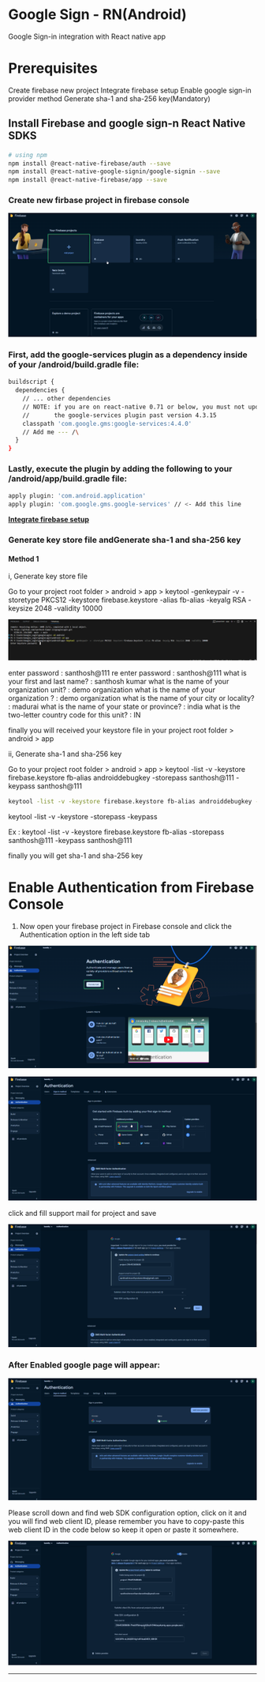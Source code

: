 # Google Sign - RN(Android)

Google Sign-in integration with React native app

# Prerequisites

Create firebase new project
Integrate firebase setup
Enable google sign-in provider method
Generate sha-1 and sha-256 key(Mandatory)

## Install Firebase and google sign-n React Native SDKS

```bash
# using npm
npm install @react-native-firebase/auth --save
npm install @react-native-google-signin/google-signin --save
npm install @react-native-firebase/app --save
```

### Create new firbase project in firebase console

![Alt text](image.png)

### First, add the google-services plugin as a dependency inside of your /android/build.gradle file:

```bash
buildscript {
  dependencies {
    // ... other dependencies
    // NOTE: if you are on react-native 0.71 or below, you must not update
    //       the google-services plugin past version 4.3.15
    classpath 'com.google.gms:google-services:4.4.0'
    // Add me --- /\
  }
}
```

### Lastly, execute the plugin by adding the following to your /android/app/build.gradle file:

```bash
apply plugin: 'com.android.application'
apply plugin: 'com.google.gms.google-services' // <- Add this line
```

[**Integrate firebase setup**](https://rnfirebase.io/)

### Generate key store file andGenerate sha-1 and sha-256 key

#### Method 1

i, Generate key store file

Go to your project root folder > android > app > keytool -genkeypair -v -storetype PKCS12 -keystore firebase.keystore -alias fb-alias -keyalg RSA -keysize 2048 -validity 10000

![Alt text](image-1.png)

enter password : santhosh@111
re enter password : santhosh@111
what is your first and last name? : santhosh kumar
what is the name of your organization unit? : demo organization
what is the name of your organization ? : demo organization
what is the name of your city or locality? : madurai
what is the name of your state or province? : india
what is the two-letter country code for this unit? : IN

finally you will received your keystore file in your project root folder > android > app

ii, Generate sha-1 and sha-256 key

Go to your project root folder > android > app > keytool -list -v -keystore firebase.keystore fb-alias androiddebugkey -storepass santhosh@111 -keypass santhosh@111

```bash
keytool -list -v -keystore firebase.keystore fb-alias androiddebugkey -storepass santhosh@111 -keypass santhosh@111
```

keytool -list -v -keystore <keystore file name> <alias name> -storepass <password> -keypass <password>

Ex : keytool -list -v -keystore firebase.keystore fb-alias -storepass santhosh@111 -keypass santhosh@111

finally you will get sha-1 and sha-256 key

# Enable Authentication from Firebase Console

1. Now open your firebase project in Firebase console and click the Authentication option in the left side tab

![Alt text](image-2.png)

![Alt text](image-3.png)

click and fill support mail for project and save

![Alt text](image-4.png)

### After Enabled google page will appear:

![Alt text](image-5.png)

Please scroll down and find web SDK configuration option, click on it and you will find web client ID, please remember you have to copy-paste this web client ID in the code below so keep it open or paste it somewhere.

![Alt text](image-6.png)

---
